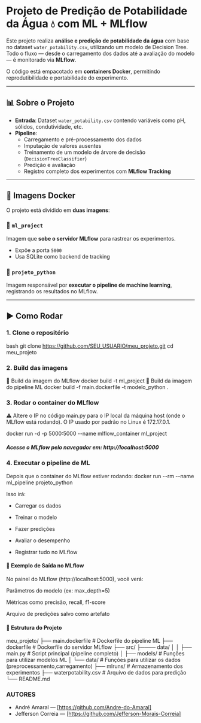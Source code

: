 # Projeto de Predição de Potabilidade da Água 💧 com ML + MLflow

Este projeto realiza **análise e predição de potabilidade da água** com base no dataset `water_potability.csv`, utilizando um modelo de Decision Tree. Todo o fluxo — desde o carregamento dos dados até a avaliação do modelo — é monitorado via **MLflow**.

O código está empacotado em **containers Docker**, permitindo reprodutibilidade e portabilidade do experimento.

---

## 📊 Sobre o Projeto

- **Entrada**: Dataset `water_potability.csv` contendo variáveis como pH, sólidos, condutividade, etc.
- **Pipeline**:
  - Carregamento e pré-processamento dos dados
  - Imputação de valores ausentes
  - Treinamento de um modelo de árvore de decisão (`DecisionTreeClassifier`)
  - Predição e avaliação
  - Registro completo dos experimentos com **MLflow Tracking**

---

## 🐳 Imagens Docker

O projeto está dividido em **duas imagens**:

### 🔹 `ml_project`
Imagem que **sobe o servidor MLflow** para rastrear os experimentos.

- Expõe a porta `5000`
- Usa SQLite como backend de tracking

### 🔹 `projeto_python`
Imagem responsável por **executar o pipeline de machine learning**, registrando os resultados no MLflow.

---

## ▶️ Como Rodar

### 1. Clone o repositório

bash
git clone https://github.com/SEU_USUARIO/meu_projeto.git
cd meu_projeto

### 2. Build das imagens
🔹 Build da imagem do MLflow
docker build -t ml_project
🔹 Build da imagem do pipeline ML
docker build -f main.dockerfile -t modelo_python .

### 3. Rodar o container do MLflow
⚠️ Altere o IP no código main.py para o IP local da máquina host (onde o MLflow está rodando).
O IP usado por padrão no Linux é 172.17.0.1.

docker run -d -p 5000:5000 --name mlflow_container ml_project

##### Acesse o MLflow pelo navegador em: http://localhost:5000

### 4. Executar o pipeline de ML
Depois que o container do MLflow estiver rodando:
docker run --rm --name ml_pipeline projeto_python

Isso irá:
- Carregar os dados

- Treinar o modelo

- Fazer predições

- Avaliar o desempenho

- Registrar tudo no MLflow

#### 🧠 Exemplo de Saída no MLflow
No painel do MLflow (http://localhost:5000), você verá:

Parâmetros do modelo (ex: max_depth=5)

Métricas como precisão, recall, f1-score

Arquivo de predições salvo como artefato

#### 📁 Estrutura do Projeto

meu_projeto/
├── main.dockerfile        # Dockerfile do pipeline ML
├── dockerfile             # Dockerfile do servidor MLflow
├── src/
├──── data/
│
│   ├── main.py             # Script principal (pipeline completo)
│   ├── models/             # Funções para utilizar modelos ML
│   └── data/               # Funções para utilizar os dados (preprocessamento,carregamento)
├── mlruns/                 # Armazenamento dos experimentos
├── waterpotability.csv     # Arquivo de dados para predição
└── README.md

### AUTORES

- André Amaral — [https://github.com/Andre-do-Amaral]
- Jefferson Correia — [https://github.com/Jefferson-Morais-Correia]
